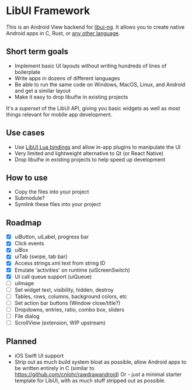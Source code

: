 # LibUI Framework

This is an Android View backend for [libui-ng](https://github.com/libui-ng/libui-ng). It allows you to create native Android apps
in C, Rust, or [any other language](https://github.com/libui-ng/libui-ng#user-content-language-bindings).

## Short term goals
- Implement basic UI layouts without writing hundreds of lines of boilerplate
- Write apps in dozens of different languages
- Be able to run the same code on Windows, MacOS, Linux, and Android and get a similar layout
- Make it easy to drop libuifw in existing projects

It's a *superset* of the LibUI API, giving you basic widgets as well as most things relevant for mobile app development.

## Use cases
- Use [LibUI Lua bindings](https://github.com/zevv/libuilua) and allow in-app plugins to manipulate the UI
- Very limited and lightweight alternative to Qt (or React Native)
- Drop libuifw in existing projects to help speed up development

## How to use
- Copy the files into your project
- Submodule?
- Symlink these files into your project

## Roadmap
- [x] uiButton, uiLabel, progress bar
- [x] Click events
- [x] uiBox
- [x] uiTab (swipe, tab bar)
- [x] Access strings.xml text from string ID
- [x] Emulate 'activities' on runtime (uiScreenSwitch)
- [x] UI call queue support (uiQueue)
- [ ] uiImage
- [ ] Set widget text, visibility, hidden, destroy
- [ ] Tables, rows, columns, background colors, etc
- [ ] Set action bar buttons (Window close/title?)
- [ ] Dropdowns, entries, ratio, combo box, sliders
- [ ] File dialog
- [ ] ScrollView (extension, WIP upstream)

## Planned
- iOS Swift UI support
- Strip out as much build system bloat as possible, allow Android apps to be written entirely in C (similar to https://github.com/cnlohr/rawdrawandroid)
Or - just a minimal starter template for LibUI, with as much stuff stripped out as possible.
